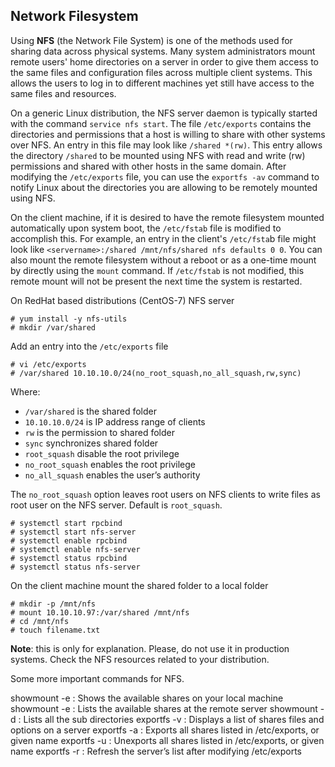 ## Network Filesystem
Using **NFS** (the Network File System) is one of the methods used for sharing data across physical systems. Many system administrators mount remote users' home directories on a server in order to give them access to the same files and configuration files across multiple client systems. This allows the users to log in to different machines yet still have access to the same files and resources.

On a generic Linux distribution, the NFS server daemon is typically started with the command ``service nfs start``. The file ``/etc/exports`` contains the directories and permissions that a host is willing to share with other systems over NFS. An entry in this file may look like ``/shared *(rw)``. This entry allows the directory ``/shared`` to be mounted using NFS with read and write (rw) permissions and shared with other hosts in the same domain. After modifying the ``/etc/exports`` file, you can use the ``exportfs -av`` command to notify Linux about the directories you are allowing to be remotely mounted using NFS.

On the client machine, if it is desired to have the remote filesystem mounted automatically upon system boot, the ``/etc/fstab`` file is modified to accomplish this. For example, an entry in the client's ``/etc/fsta``b file might look like ``<servername>:/shared /mnt/nfs/shared nfs defaults 0 0``. You can also mount the remote filesystem without a reboot or as a one-time mount by directly using the ``mount`` command. If ``/etc/fstab`` is not modified, this remote mount will not be present the next time the system is restarted.

On RedHat based distributions (CentOS-7) NFS server
```
# yum install -y nfs-utils
# mkdir /var/shared
```
Add an entry into the ``/etc/exports`` file
```
# vi /etc/exports
# /var/shared 10.10.10.0/24(no_root_squash,no_all_squash,rw,sync)
```
Where:
* ``/var/shared`` is the shared folder
* ``10.10.10.0/24`` is IP address range of clients
* ``rw`` is the permission to shared folder
* ``sync`` synchronizes shared folder
* ``root_squash`` disable the root privilege
* ``no_root_squash`` enables the root privilege
* ``no_all_squash`` enables the user’s authority

The ``no_root_squash`` option leaves root users on NFS clients to write files as root user on the NFS server. Default is ``root_squash``.

```
# systemctl start rpcbind
# systemctl start nfs-server
# systemctl enable rpcbind
# systemctl enable nfs-server
# systemctl status rpcbind
# systemctl status nfs-server
```

On the client machine mount the shared folder to a local folder
```
# mkdir -p /mnt/nfs
# mount 10.10.10.97:/var/shared /mnt/nfs
# cd /mnt/nfs
# touch filename.txt
```
**Note**: this is only for explanation. Please, do not use it in production systems. Check the NFS resources related to your distribution.

Some more important commands for NFS.

showmount -e : Shows the available shares on your local machine
showmount -e <server-ip or hostname>: Lists the available shares at the remote server
showmount -d : Lists all the sub directories
exportfs -v : Displays a list of shares files and options on a server
exportfs -a : Exports all shares listed in /etc/exports, or given name
exportfs -u : Unexports all shares listed in /etc/exports, or given name
exportfs -r : Refresh the server’s list after modifying /etc/exports
